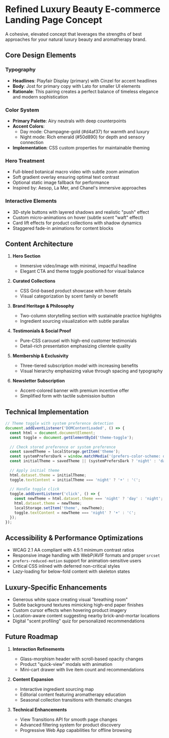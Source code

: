 # Refined Luxury Beauty E-commerce Landing Page Concept

A cohesive, elevated concept that leverages the strengths of best approaches for your natural luxury beauty and aromatherapy brand.

## Core Design Elements

### Typography
- **Headlines**: Playfair Display (primary) with Cinzel for accent headlines
- **Body**: Jost for primary copy with Lato for smaller UI elements
- **Rationale**: This pairing creates a perfect balance of timeless elegance and modern sophistication

### Color System
- **Primary Palette**: Airy neutrals with deep counterpoints
- **Accent Colors**: 
  - Day mode: Champagne-gold (#d4af37) for warmth and luxury
  - Night mode: Rich emerald (#50d890) for depth and sensory connection
- **Implementation**: CSS custom properties for maintainable theming

### Hero Treatment
- Full-bleed botanical macro video with subtle zoom animation
- Soft gradient overlay ensuring optimal text contrast
- Optional static image fallback for performance
- Inspired by: Aesop, La Mer, and Chanel's immersive approaches

### Interactive Elements
- 3D-style buttons with layered shadows and realistic "push" effect
- Custom micro-animations on hover (subtle scent "waft" effect)
- Card lift effects for product collections with shadow dynamics
- Staggered fade-in animations for content blocks

## Content Architecture

1. **Hero Section**
   - Immersive video/image with minimal, impactful headline
   - Elegant CTA and theme toggle positioned for visual balance

2. **Curated Collections**
   - CSS Grid-based product showcase with hover details
   - Visual categorization by scent family or benefit

3. **Brand Heritage & Philosophy**
   - Two-column storytelling section with sustainable practice highlights
   - Ingredient sourcing visualization with subtle parallax

4. **Testimonials & Social Proof**
   - Pure-CSS carousel with high-end customer testimonials
   - Detail-rich presentation emphasizing clientele quality

5. **Membership & Exclusivity**
   - Three-tiered subscription model with increasing benefits
   - Visual hierarchy emphasizing value through spacing and typography

6. **Newsletter Subscription**
   - Accent-colored banner with premium incentive offer
   - Simplified form with tactile submission button

## Technical Implementation

```javascript
// Theme toggle with system preference detection
document.addEventListener('DOMContentLoaded', () => {
  const html = document.documentElement;
  const toggle = document.getElementById('theme-toggle');
  
  // Check stored preference or system preference
  const savedTheme = localStorage.getItem('theme');
  const systemPrefersDark = window.matchMedia('(prefers-color-scheme: dark)').matches;
  const initialTheme = savedTheme || (systemPrefersDark ? 'night' : 'day');
  
  // Apply initial theme
  html.dataset.theme = initialTheme;
  toggle.textContent = initialTheme === 'night' ? '☀️' : '☾';
  
  // Handle toggle click
  toggle.addEventListener('click', () => {
    const newTheme = html.dataset.theme === 'night' ? 'day' : 'night';
    html.dataset.theme = newTheme;
    localStorage.setItem('theme', newTheme);
    toggle.textContent = newTheme === 'night' ? '☀️' : '☾';
  });
});
```

## Accessibility & Performance Optimizations

- WCAG 2.1 AA compliant with 4.5:1 minimum contrast ratios
- Responsive image handling with WebP/AVIF formats and proper `srcset`
- `prefers-reduced-motion` support for animation-sensitive users
- Critical CSS inlined with deferred non-critical styles
- Lazy-loading for below-fold content with skeleton states

## Luxury-Specific Enhancements

- Generous white space creating visual "breathing room"
- Subtle background textures mimicking high-end paper finishes
- Custom cursor effects when hovering product imagery
- Location-aware content suggesting nearby brick-and-mortar locations
- Digital "scent profiling" quiz for personalized recommendations

## Future Roadmap

1. **Interaction Refinements**
   - Glass-morphism header with scroll-based opacity changes
   - Product "quick-view" modals with animation
   - Mini-cart drawer with live item count and recommendations

2. **Content Expansion**
   - Interactive ingredient sourcing map
   - Editorial content featuring aromatherapy education
   - Seasonal collection transitions with thematic changes

3. **Technical Enhancements**
   - View Transitions API for smooth page changes
   - Advanced filtering system for product discovery
   - Progressive Web App capabilities for offline browsing
